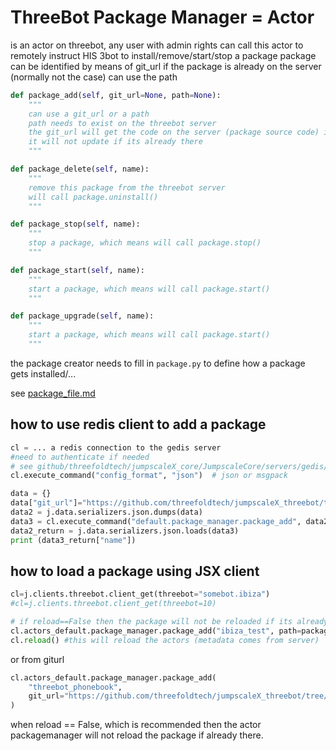 
# ThreeBot Package Manager = Actor

is an actor on threebot, any user with admin rights can call this actor to remotely instruct HIS 3bot to install/remove/start/stop a package
package can be identified by means of git_url
if the package is already on the server (normally not the case) can use the path

```python
def package_add(self, git_url=None, path=None):
    """
    can use a git_url or a path
    path needs to exist on the threebot server
    the git_url will get the code on the server (package source code) if its not there yet
    it will not update if its already there
    """

def package_delete(self, name):
    """
    remove this package from the threebot server
    will call package.uninstall()
    """

def package_stop(self, name):
    """
    stop a package, which means will call package.stop()
    """

def package_start(self, name):
    """
    start a package, which means will call package.start()
    """

def package_upgrade(self, name):
    """
    start a package, which means will call package.start()
    """

```

the package creator needs to fill in ```package.py``` to define how a package gets installed/...

see [package_file.md](package_file.md)

## how to use redis client to add a package

```python
cl = ... a redis connection to the gedis server
#need to authenticate if needed
# see github/threefoldtech/jumpscaleX_core/JumpscaleCore/servers/gedis/tests/4_threebot_redis_registration_encryption.py
cl.execute_command("config_format", "json")  # json or msgpack

data = {}
data["git_url"]="https://github.com/threefoldtech/jumpscaleX_threebot/tree/master/ThreeBotPackages/threefold/phonebook"
data2 = j.data.serializers.json.dumps(data)
data3 = cl.execute_command("default.package_manager.package_add", data2)
data2_return = j.data.serializers.json.loads(data3)
print (data3_return["name"])
```

## how to load a package  using JSX client

```python
cl=j.clients.threebot.client_get(threebot="somebot.ibiza")
#cl=j.clients.threebot.client_get(threebot=10)

# if reload==False then the package will not be reloaded if its already there
cl.actors_default.package_manager.package_add("ibiza_test", path=package_path, reload=False)
cl.reload() #this will reload the actors (metadata comes from server)
```

or from giturl

```python
cl.actors_default.package_manager.package_add(
    "threebot_phonebook",
    git_url="https://github.com/threefoldtech/jumpscaleX_threebot/tree/master/ThreeBotPackages/threefold/phonebook",
)
```

when reload == False, which is recommended then the actor packagemanager will not reload the package if already there.